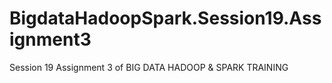 # BigdataHadoopSpark.Session19.Assignment3
Session 19 Assignment 3 of BIG DATA HADOOP &amp; SPARK TRAINING
